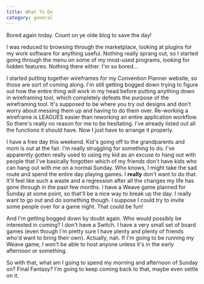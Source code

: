 ```yaml
---
title: What To Do
category: general
---
```

Bored again today. Count on ye olde blog to save the day!

I was reduced to browsing through the marketplace, looking at plugins for my work software for anything useful. Nothing really sprang out, so I started going through the menu on some of my most-used programs, looking for hidden features. Nothing there either. I'm so bored...

I started putting together wireframes for my Convention Planner website, so those are sort of coming along. I'm still getting bogged down trying to figure out how the entire thing will work in my head before putting anything down in wireframing tool, which completely defeats the purpose of the wireframing tool. It's supposed to be where you try out designs and don't worry about messing them up and having to do them over. Re-working a wireframe is LEAGUES easier than reworking an entire application workflow. So there's really no reason for me to be hesitating. I've already listed out all the functions it should have. Now I just have to arrange it properly.

I have a free day this weekend. Kid's going off to the grandparents and mom is out at the fair. I'm really struggling for something to do. I've apparently gotten really used to using my kid as an excuse to hang out with people that I've basically forgotten which of my friends don't have kids who can hang out with me on a normal Sunday. Who knows, I might take the sad route and spend the entire day playing games. I **really** don't want to do that. It'll feel like such a waste and a regression after all the changes my life has gone through in the past few months. I have a Weave game planned for Sunday at some point, so that'll be a nice way to break up the day. I really want to go out and do something though. I suppose I could try to invite some people over for a game night. That could be fun!

And I'm getting bogged down by doubt again. Who would possibly be interested in coming? I don't have a Switch. I have a very small set of board games (even though I'm pretty sure I have plenty and plenty of friends who'd want to bring their own). Actually, nah. If I'm going to be running my Weave game, I won't be able to host anyone unless it's in the early afternoon or something.

So with that, what am I going to spend my morning and afternoon of Sunday on? Final Fantasy? I'm going to keep coming back to that, maybe even settle on it.
